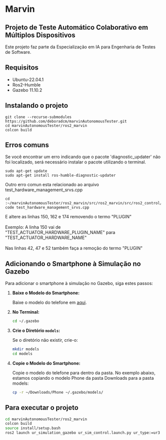 # Marvin
## Projeto de Teste Automático Colaborativo em Múltiplos Dispositivos

Este projeto faz parte da Especialização em IA para Engenharia de Testes de Software.

## Requisitos

- Ubuntu-22.04.1
- Ros2-Humble
- Gazebo 11.10.2

## Instalando o projeto
```
git clone --recurse-submodules https://github.com/deboradcm/marvinAutonomousTester.git
cd marvinAutonomousTester/ros2_marvin
colcon build
```
## Erros comuns 
Se você encontrar um erro indicando que o pacote 'diagnostic_updater' não foi localizado, será necessário instalar o pacote utilizando o terminal.
```
sudo apt-get update
sudo apt-get install ros-humble-diagnostic-updater
```
Outro erro comun esta relacionado ao arquivo test_hardware_management_srvs.cpp
```
cd :~/marvinAutonomousTester/ros2_marvin/src/ros2_marvin/src/ros2_control/controller_manager/test
code test_hardware_management_srvs.cpp
```
E altere as linhas 150, 162 e 174 removendo o termo "PLUGIN"<br><br>
Exemplo: A linha  150 vai de "TEST_ACTUATOR_HARDWARE_PLUGIN_NAME" para "TEST_ACTUATOR_HARDWARE_NAME"<br><br>
Nas linhas 42, 47 e 52 também faça a remoção do termo "PLUGIN" 



## Adicionando o Smartphone à Simulação no Gazebo

Para adicionar o smartphone à simulação no Gazebo, siga estes passos:

1. **Baixe o Modelo do Smartphone:**

    Baixe o modelo do telefone em [aqui](https://app.gazebosim.org/OpenRobotics/fuel/models/Phone).

2. **No Terminal:**

    ```bash
    cd ~/.gazebo
    ```

3. **Crie o Diretório `models`:**

    Se o diretório não existir, crie-o:

    ```bash
    mkdir models
    cd models
    ```

4. **Copie o Modelo do Smartphone:**

    Copie o modelo do telefone para dentro da pasta. No exemplo abaixo, estamos copiando o modelo Phone da pasta Downloads para a pasta models:

    ```bash
    cp -r ~/Downloads/Phone ~/.gazebo/models/
    ```

## Para executar o projeto

```bash
cd marvinAutonomousTester/ros2_marvin
colcon build
source install/setup.bash
ros2 launch ur_simulation_gazebo ur_sim_control.launch.py ur_type:=ur3
